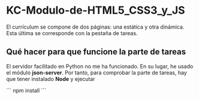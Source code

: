 # KC-Modulo-de-HTML5_CSS3_y_JS

El currículum se compone de dos páginas: una estática y otra dinámica. Esta última se corresponde con la pestaña de tareas.

## Qué hacer para que funcione la parte de tareas

El servidor facilitado en Python no me ha funcionado. En su lugar, he usado el módulo **json-server**. Por tanto, para comprobar la parte de tareas, hay que tener instalado **Node** y ejecutar

´´´
npm install
´´´
